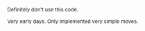 <sup>Definitely don't use this code.</sup>

<sub>Very early days. Only implemented very simple moves.</sub>
